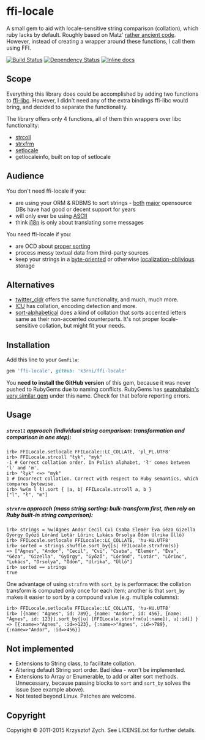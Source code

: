ffi-locale
==========

A small gem to aid with locale-sensitive string comparison (collation), which ruby lacks by default. Roughly based on
Matz' [rather ancient code](http://www.justskins.com/forums/ruby-talk-newbie-locale-8419.html). 
However, instead of creating a wrapper around these functions, I call them using FFI.

[![Build Status](https://travis-ci.org/k3rni/ffi-locale.svg)](https://travis-ci.org/k3rni/ffi-locale) [![Dependency Status](https://gemnasium.com/k3rni/ffi-locale.svg)](https://gemnasium.com/k3rni/ffi-locale) [![Inline docs](http://inch-ci.org/github/k3rni/ffi-locale.svg?branch=master)](http://inch-ci.org/github/k3rni/ffi-locale)

Scope
-----

Everything this library does could be accomplished by adding two functions to [ffi-libc](https://github.com/postmodern/ffi-libc).
However, I didn't need any of the extra bindings ffi-libc would bring, and decided to separate the functionality.

The library offers only 4 functions, all of them thin wrappers over libc functionality:

* [strcoll](http://www.gnu.org/software/libc/manual/html_node/Collation-Functions.html)
* [strxfrm](http://www.gnu.org/software/libc/manual/html_node/Collation-Functions.html)
* [setlocale](http://www.gnu.org/software/libc/manual/html_node/Setting-the-Locale.html)
* getlocaleinfo, built on top of setlocale

Audience
--------

You don't need ffi-locale if you:

* are using your ORM & RDBMS to sort strings - [both](http://www.postgresql.org/docs/9.2/static/collation.html) [major](http://dev.mysql.com/doc/refman/5.0/en/charset-table.html) opensource DBs have had good or decent support for years
* will only ever be using [ASCII](https://github.com/pda/roflbalt)
* think [i18n](http://github.com/svenfuchs/i18n) is only about translating some messages

You need ffi-locale if you:

* are OCD about [proper sorting](http://www.unicode.org/reports/tr10/)
* process messy textual data from third-party sources
* keep your strings in a [byte-oriented](http://redis.io/) or otherwise [localization-oblivious](http://docs.mongodb.org/manual/core/document/#string) storage

Alternatives
------------

* [twitter_cldr](https://github.com/twitter/twitter-cldr-rb#sorting-collation) offers the same functionality, and much, much more.
* [ICU](https://github.com/jarib/ffi-icu) has collation, encoding detection and more.
* [sort-alphabetical](http://github.com/grosser/sort_alphabetical) does a kind of collation that sorts accented letters same as their non-accented counterparts. It's not proper locale-sensitive collation, but might fit your needs.

Installation
-----

Add this line to your `Gemfile`:

```ruby
gem 'ffi-locale', github: 'k3rni/ffi-locale'
```

You **need to install the GitHub version** of this gem, because it was never pushed to RubyGems due to naming conflicts. RubyGems has [seanohalpin's very similar gem](https://github.com/seanohalpin/ffi-locale) under this name. Check for that before reporting errors.

Usage
-----

##### `strcoll` approach (individual string comparison: transformation and comparison in one step):

    irb> FFILocale.setlocale FFILocale::LC_COLLATE, 'pl_PL.UTF8'
    irb> FFILocale.strcoll "łyk", "myk"
    -1 # Correct collation order. In Polish alphabet, 'ł' comes between 'l' and 'm'.
    irb> "łyk" <=> "myk"
    1 # Incorrect collation. Correct with respect to Ruby semantics, which compares bytewise.
    irb> %w(m l ł).sort { |a, b| FFILocale.strcoll a, b }
    ["l", "ł", "m"]

##### `strxfrm` approach (mass string sorting: bulk-transform first, then rely on Ruby built-in string comparison):

    irb> strings = %w(Ágnes Andor Cecil Cvi Csaba Elemér Éva Géza Gizella György Győző Lóránd Lotár Lőrinc Lukács Orsolya Ödön Ulrika Üllő)
    irb> FFILocale.setlocale FFILocale::LC_COLLATE, 'hu-HU.UTF8'
    irb> sorted = strings.shuffle.sort_by{|s| FFILocale.strxfrm(s)}
    => ["Ágnes", "Andor", "Cecil", "Cvi", "Csaba", "Elemér", "Éva", "Géza", "Gizella", "György", "Győző", "Lóránd", "Lotár", "Lőrinc", "Lukács", "Orsolya", "Ödön", "Ulrika", "Üllő"]
    irb> sorted == strings
    true

One advantage of using `strxfrm` with `sort_by` is performace: the collation transform is computed only once for each item; another is that `sort_by` makes it easier to sort by a compound value (e.g. multiple columns):

    irb> FFILocale.setlocale FFILocale::LC_COLLATE, 'hu-HU.UTF8'
    irb> [{name: "Ágnes", id: 789}, {name: "Andor", id: 456}, {name: "Ágnes", id: 123}].sort_by{|u| [FFILocale.strxfrm(u[:name]), u[:id]] }
    => [{:name=>"Ágnes", :id=>123}, {:name=>"Ágnes", :id=>789}, {:name=>"Andor", :id=>456}]

Not implemented
---------------

* Extensions to String class, to facilitate collation.
* Altering default String sort order. Bad idea - won't be implemented.
* Extensions to Array or Enumerable, to add or alter sort methods. Unnecessary, because passing 
  blocks to `sort` and `sort_by` solves the issue (see example above).
* Not tested beyond Linux. Patches are welcome.
     
Copyright
---------

Copyright © 2011-2015 Krzysztof Zych. See LICENSE.txt for
further details.

